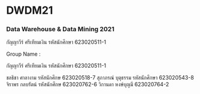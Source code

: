 # DWDM21

### Data Warehouse & Data Mining 2021

กัญญาวีร์ ศรีเทียมเงิน รหัสนักศึกษา 623020511-1

Group Name :

  กัญญาวีร์ ศรีเทียมเงิน รหัสนักศึกษา 623020511-1
  
  ชลธิชา ศาลางาม รหัสนักศึกษ 623020518-7
  สุภาภรณ์ บุตุธรรม รหัสนักศึกษา 623020543-8
  จิราพร กลบรัตน์ รหัสนักศึกษ 623020762-6
  วิกานดา หงษ์บุญมี 623020764-2
